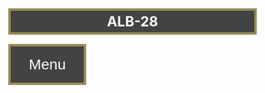 <!DOCTYPE html>
<html>
        
<head style="color:black">
    <style>
        .boutonmenuprincipal {
        background-color: rgba(24, 24, 24, 0.808);
        color: rgb(255, 255, 255);
        border: solid 5px rgb(150, 140, 85);
        cursor: pointer;
        padding:20px;
        margin-top:0px;
        font-size: 30px;
        }
        .boutonmenuprincipal:hover {
        background-color: rgba(24, 24, 24, 0.808);
        }
        .dropdown {
        position: relative;
        display: inline-block;
        }
        .dropdown-child {
        display: none;
        background-color: rgba(24, 24, 24, 0.808);
        min-width: 50px;
        }
        .dropdown-child a {
        color: white;
        padding: 20px;
        text-decoration: none;
        display: block;
        }
        .dropdown:hover .dropdown-child {
        display: block;
        }
        .bordure2{
        border: solid 5px rgb(150, 140, 85);
        background-color: #201d1d;
        font-size: 40px;
        padding: 5px;
        }
        .nom{ 
        border: solid 5px rgb(150, 140, 85);
        background-color: rgba(24, 24, 24, 0.808);
        padding:5px;
        position:unset;
        }
        .encadrer{
        border: solid 2px rgb(150, 140, 85);
        padding: 5px;
        background-color: rgba(0, 0, 0, 0.233);
        border-radius: 10px;
        margin-left: auto;
        margin-right: auto;
        width: 6em;
        }
    </style>
    <h1 class=nom style="color:rgb(255, 255, 255);"  font-weight=bold  align = "center"> ALB-28  </h1>
    <div class="dropdown">
        <button class="boutonmenuprincipal">&nbsp;&nbsp;Menu&nbsp;&nbsp;</button>
        <div class="dropdown-child">
        <a href="modelesite.html">Nos poduits</a>
        <a href="test2.html">Se connecter</a>
        <a href="test1.html">S'inscrire</a>
        <a href="test1.htmls">Nous contacter</a>
        </div>
    </div>
    <meta charset="utf-8">
</head>

